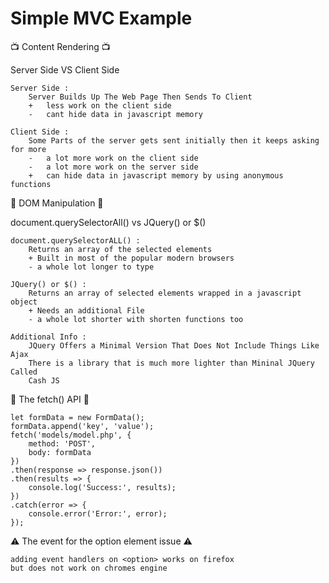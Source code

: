 # Simple MVC Example

📺 Content Rendering 📺

Server Side 
    VS 
Client Side

    Server Side :
        Server Builds Up The Web Page Then Sends To Client
        +   less work on the client side
        -   cant hide data in javascript memory

    Client Side :
        Some Parts of the server gets sent initially then it keeps asking for more
        -   a lot more work on the client side
        -   a lot more work on the server side
        +   can hide data in javascript memory by using anonymous functions


🤏 DOM Manipulation 🤏

document.querySelectorAll()
    vs
JQuery() or $()

    document.querySelectorALL() :
        Returns an array of the selected elements
        + Built in most of the popular modern browsers
        - a whole lot longer to type

    JQuery() or $() :
        Returns an array of selected elements wrapped in a javascript object
        + Needs an additional File
        - a whole lot shorter with shorten functions too

    Additional Info : 
        JQuery Offers a Minimal Version That Does Not Include Things Like Ajax
        There is a library that is much more lighter than Mininal JQuery Called
        Cash JS

🚌 The fetch() API 🚌

    let formData = new FormData();
	formData.append('key', 'value');
    fetch('models/model.php', {
        method: 'POST',
        body: formData
    })
    .then(response => response.json())
    .then(results => {
        console.log('Success:', results);
    })
    .catch(error => {
        console.error('Error:', error);
    });


⚠ The event for the option element issue ⚠

    adding event handlers on <option> works on firefox
    but does not work on chromes engine